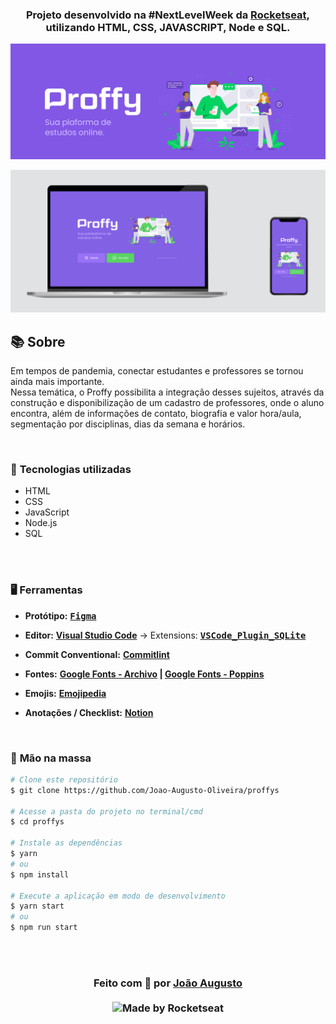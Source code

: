 <div align=center>

<h3>

Projeto desenvolvido na #NextLevelWeek da [Rocketseat], utilizando **HTML**, **CSS**, **JAVASCRIPT**, **Node** e **SQL**.

</h3>

![PRINTS](./layout/banner.png)

![PRINTS](./layout/telas.png)


</div>

## 📚 **Sobre**

Em tempos de pandemia, conectar estudantes e professores se tornou ainda mais importante.
<br>
Nessa temática, o Proffy possibilita a integração desses sujeitos, através da construção e disponibilização de um cadastro de professores, onde o aluno encontra, além de informações de contato, biografia e valor hora/aula, segmentação por disciplinas, dias da semana e horários.

<br>

### 📌  **Tecnologias utilizadas**
* HTML
* CSS
* JavaScript
* Node.js
* SQL
<br>
<br>

### 🖥 **Ferramentas**

- **Protótipo:** **<kbd>[Figma](https://www.figma.com/file/GHGS126t7WYjnPZdRKChJF/?viewer=1&node-id=)</kbd>** 
- **Editor:** **[Visual Studio Code](https://code.visualstudio.com/)** &rarr; Extensions: **<kbd>[VSCode_Plugin_SQLite]</kbd>**
- **Commit Conventional:** **[Commitlint]**
- **Fontes:** **[Google Fonts - Archivo](https://fonts.google.com/specimen/Archivo?query=archivo) | [Google Fonts - Poppins](https://fonts.google.com/specimen/Poppins?query=Poppins)**
- **Emojis:** **[Emojipedia](https://emojipedia.org/)** 

- **Anotações / Checklist:** **[Notion](https://www.notion.so/)**

<br>

### 🚀 **Mão na massa**

```bash
# Clone este repositório
$ git clone https://github.com/Joao-Augusto-Oliveira/proffys

# Acesse a pasta do projeto no terminal/cmd
$ cd proffys

# Instale as dependências
$ yarn
# ou
$ npm install

# Execute a aplicação em modo de desenvolvimento
$ yarn start
# ou
$ npm run start

```

<br>
<br>

<h3 align="center">
Feito com 💜 por <a href="https://www.linkedin.com/in/joão-augusto-oliveira-dos-santos-9b0693195">João Augusto</a>
<br><br>

  <img alt="Made by Rocketseat" src="https://img.shields.io/badge/made%20by-Rocketseat-%237519C1">
</a>
</h3>

<!-- Links -->

[Rocketseat]: https://rocketseat.com.br/

[Commitlint]: https://github.com/conventional-changelog/commitlint
[VSCode_Plugin_SQLite]: https://marketplace.visualstudio.com/items?itemName=alexcvzz.vscode-sqlite


